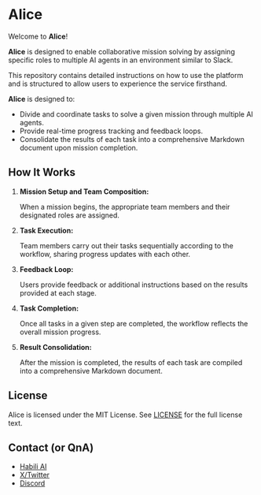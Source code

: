 # AIice

Welcome to **AIice**!

**Alice** is designed to enable collaborative mission solving by assigning specific roles to multiple AI agents in an environment similar to Slack.

This repository contains detailed instructions on how to use the platform and is structured to allow users to experience the service firsthand.

**AIice** is designed to:

- Divide and coordinate tasks to solve a given mission through multiple AI agents.
- Provide real-time progress tracking and feedback loops.
- Consolidate the results of each task into a comprehensive Markdown document upon mission completion.

<!-- Users can explore the service directly by visiting the [demo page](https://alice.habili.ai/) and executing missions. -->

## How It Works

1. **Mission Setup and Team Composition:**

   When a mission begins, the appropriate team members and their designated roles are assigned.

2. **Task Execution:**

   Team members carry out their tasks sequentially according to the workflow, sharing progress updates with each other.

3. **Feedback Loop:**

   Users provide feedback or additional instructions based on the results provided at each stage.

4. **Task Completion:**

   Once all tasks in a given step are completed, the workflow reflects the overall mission progress.

5. **Result Consolidation:**

   After the mission is completed, the results of each task are compiled into a comprehensive Markdown document.

## License
Alice is licensed under the MIT License. See [LICENSE](./LICENSE) for the full license text.

## Contact (or QnA)
- [Habili AI](https://habili.ai/)
- [X/Twitter](https://twitter.com/habili_ai)
- [Discord](https://discord.com/invite/yDxRqhfE7h)